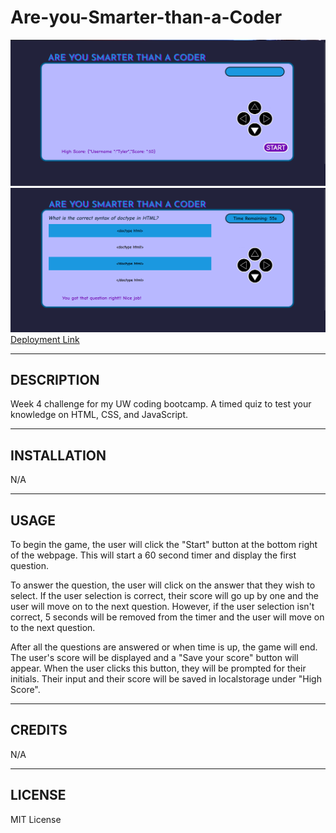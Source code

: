 # Are-you-Smarter-than-a-Coder

![Webpage Preview](./assets/preview.png)
![Preview of launched App](./assets/preview1.png)
[Deployment Link](https://tykervella.github.io/Are-you-Smarter-than-a-Coder/)


---

## DESCRIPTION
Week 4 challenge for my UW coding bootcamp. A timed quiz to test your knowledge on HTML, CSS, and JavaScript.

---

## INSTALLATION 

N/A

---

## USAGE

To begin the game, the user will click the "Start" button at the bottom right of the webpage. This will start a 60 second timer and display the first question. 

To answer the question, the user will click on the answer that they wish to select. If the user selection is correct, their score will go up by one and the user will move on to the next question. However, if the user selection isn't correct, 5 seconds will be removed from the timer and the user will move on to the next question. 

After all the questions are answered or when time is up, the game will end. The user's score will be displayed and a "Save your score" button will appear. When the user clicks this button, they will be prompted for their initials. Their input and their score will be saved in localstorage under "High Score". 

---

## CREDITS 

N/A

---

## LICENSE 

MIT License 